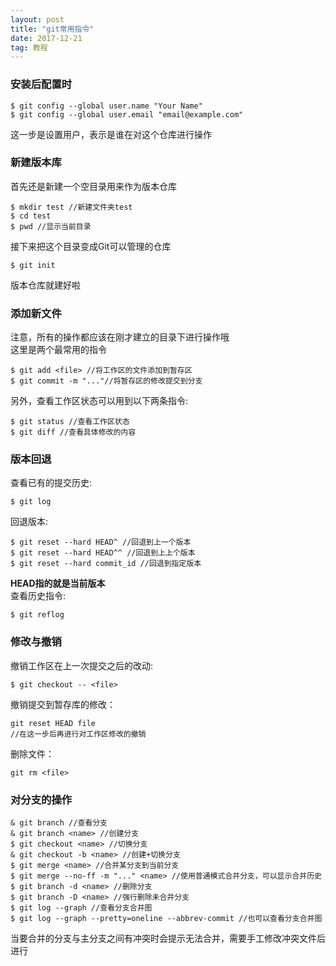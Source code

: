 ```yaml
---
layout: post
title: "git常用指令"
date: 2017-12-21
tag: 教程
---   
```

### 安装后配置时      

```
$ git config --global user.name "Your Name"     
$ git config --global user.email "email@example.com"        
```
这一步是设置用户，表示是谁在对这个仓库进行操作     

### 新建版本库       

首先还是新建一个空目录用来作为版本仓库     

```
$ mkdir test //新建文件夹test        
$ cd test       
$ pwd //显示当前目录      
```
接下来把这个目录变成Git可以管理的仓库        

```
$ git init
```
版本仓库就建好啦        

### 添加新文件       

注意，所有的操作都应该在刚才建立的目录下进行操作哦       
这里是两个最常用的指令     
```
$ git add <file> //将工作区的文件添加到暂存区      
$ git commit -m "..."//将暂存区的修改提交到分支     
```
另外，查看工作区状态可以用到以下两条指令:       
```
$ git status //查看工作区状态        
$ git diff //查看具体修改的内容        
```
### 版本回退        

查看已有的提交历史:      
```
$ git log
```
回退版本:       
```
$ git reset --hard HEAD^ //回退到上一个版本     
$ git reset --hard HEAD^^ //回退到上上个版本       
$ git reset --hard commit_id //回退到指定版本      
```
**HEAD指的就是当前版本**        
查看历史指令:
```
$ git reflog
```
### 修改与撤销       
撤销工作区在上一次提交之后的改动:       
```
$ git checkout -- <file>
```
撤销提交到暂存库的修改：        
```
git reset HEAD file     
//在这一步后再进行对工作区修改的撤销     
```
删除文件：       
```
git rm <file>
```
### 对分支的操作      
```
& git branch //查看分支     
& git branch <name> //创建分支      
$ git checkout <name> //切换分支        
& git checkout -b <name> //创建+切换分支      
$ git merge <name> //合并某分支到当前分支     
$ git merge --no-ff -m "..." <name> //使用普通模式合并分支，可以显示合并历史       
$ git branch -d <name> //删除分支       
$ git branch -D <name> //强行删除未合并分支
$ git log --graph //查看分支合并图     
$ git log --graph --pretty=oneline --abbrev-commit //也可以查看分支合并图     
```
当要合并的分支与主分支之间有冲突时会提示无法合并，需要手工修改冲突文件后进行      
